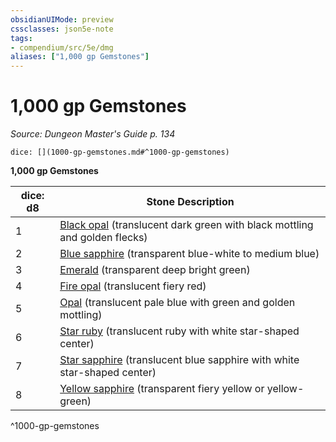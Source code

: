 ```yaml
---
obsidianUIMode: preview
cssclasses: json5e-note
tags:
- compendium/src/5e/dmg
aliases: ["1,000 gp Gemstones"]
---
```

# 1,000 gp Gemstones
*Source: Dungeon Master's Guide p. 134* 

`dice: [](1000-gp-gemstones.md#^1000-gp-gemstones)`

**1,000 gp Gemstones**

| dice: d8 | Stone Description |
|----------|-------------------|
| 1 | [Black opal](compendium/items/black-opal.md) (translucent dark green with black mottling and golden flecks) |
| 2 | [Blue sapphire](compendium/items/blue-sapphire.md) (transparent blue-white to medium blue) |
| 3 | [Emerald](compendium/items/emerald.md) (transparent deep bright green) |
| 4 | [Fire opal](compendium/items/fire-opal.md) (translucent fiery red) |
| 5 | [Opal](compendium/items/opal.md) (translucent pale blue with green and golden mottling) |
| 6 | [Star ruby](compendium/items/star-ruby.md) (translucent ruby with white star-shaped center) |
| 7 | [Star sapphire](compendium/items/star-sapphire.md) (translucent blue sapphire with white star-shaped center) |
| 8 | [Yellow sapphire](compendium/items/yellow-sapphire.md) (transparent fiery yellow or yellow-green) |
^1000-gp-gemstones